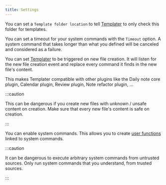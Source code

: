 ```yaml
---
title: Settings
---
```


You can set a `Template folder location` to tell [Templater](https://github.com/SilentVoid13/Templater) to only check this folder for templates.

You can set a timeout for your system commands with the `Timeout` option. A system command that takes longer than what you defined will be canceled and considered as a failure.

You can set [Templater](https://github.com/SilentVoid13/Templater) to be triggered on new file creation. It will listen for the new file creation event and replace every command it finds in the new file's content.

This makes Templater compatible with other plugins like the Daily note core plugin, Calendar plugin, Review plugin, Note refactor plugin, ...

:::caution 

This can be dangerous if you create new files with unknown / unsafe content on creation. Make sure that every new file's content is safe on creation.

:::

You can enable system commands. This allows you to create [user functions](./user-functions/overview.md) linked to system commands.

:::caution

It can be dangerous to execute arbitrary system commands from untrusted sources. Only run system commands that you understand, from trusted sources.

:::
